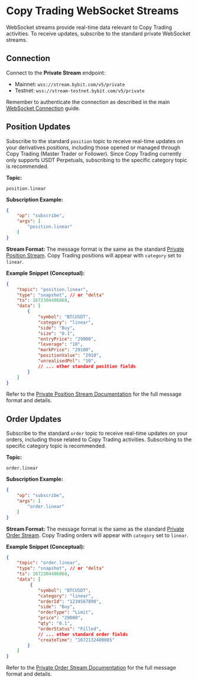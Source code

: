 # Copy Trading WebSocket Streams

WebSocket streams provide real-time data relevant to Copy Trading activities. To receive updates, subscribe to the standard private WebSocket streams.

## Connection
Connect to the **Private Stream** endpoint:
- Mainnet: `wss://stream.bybit.com/v5/private`
- Testnet: `wss://stream-testnet.bybit.com/v5/private`

Remember to authenticate the connection as described in the main [WebSocket Connection](./../websocket/connect.md) guide.

## Position Updates

Subscribe to the standard `position` topic to receive real-time updates on your derivatives positions, including those opened or managed through Copy Trading (Master Trader or Follower). Since Copy Trading currently only supports USDT Perpetuals, subscribing to the specific category topic is recommended.

**Topic:**
```
position.linear
```

**Subscription Example:**
```json
{
    "op": "subscribe",
    "args": [
        "position.linear"
    ]
}
```

**Stream Format:**
The message format is the same as the standard [Private Position Stream](./../websocket/private/position.md). Copy Trading positions will appear with `category` set to `linear`.

**Example Snippet (Conceptual):**
```json
{
    "topic": "position.linear",
    "type": "snapshot", // or "delta"
    "ts": 1672304486868,
    "data": [
        {
            "symbol": "BTCUSDT",
            "category": "linear",
            "side": "Buy",
            "size": "0.1",
            "entryPrice": "29000",
            "leverage": "10",
            "markPrice": "29100",
            "positionValue": "2910",
            "unrealisedPnl": "10",
            // ... other standard position fields
        }
    ]
}
```

Refer to the [Private Position Stream Documentation](./../websocket/private/position.md) for the full message format and details.

## Order Updates

Subscribe to the standard `order` topic to receive real-time updates on your orders, including those related to Copy Trading activities. Subscribing to the specific category topic is recommended.

**Topic:**
```
order.linear
```

**Subscription Example:**
```json
{
    "op": "subscribe",
    "args": [
        "order.linear"
    ]
}
```

**Stream Format:**
The message format is the same as the standard [Private Order Stream](./../websocket/private/order.md). Copy Trading orders will appear with `category` set to `linear`.

**Example Snippet (Conceptual):**
```json
{
    "topic": "order.linear",
    "type": "snapshot", // or "delta"
    "ts": 1672304486868,
    "data": [
         {
            "symbol": "BTCUSDT",
            "category": "linear",
            "orderId": "1234567890",
            "side": "Buy",
            "orderType": "Limit",
            "price": "29000",
            "qty": "0.1",
            "orderStatus": "Filled",
            // ... other standard order fields
            "createTime": "1672132480085"
        }
    ]
}
```

Refer to the [Private Order Stream Documentation](./../websocket/private/order.md) for the full message format and details.

